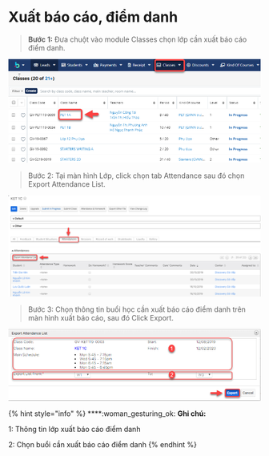 # Xuất báo cáo, điểm danh

> **Bước 1:** Đưa chuột vào module Classes chọn lớp cần xuất báo cáo điểm danh.

![](../../../.gitbook/assets/BangDiem1.png)

> Bước 2: Tại màn hình Lớp, click chọn tab Attendance sau đó chọn Export Attendance List.

![](../../../.gitbook/assets/BCDiemDanh1.png)

> Bước 3: Chọn thông tin buổi học cần xuất báo cáo điểm danh trên màn hình xuất báo cáo, sau đó Click Export.

![](../../../.gitbook/assets/BCDiemDanh.png)

{% hint style="info" %}
****:woman\_gesturing\_ok: **Ghi chú:**

1: Thông tin lớp xuất báo cáo điểm danh&#x20;

2: Chọn buổi cần xuất báo cáo điểm danh
{% endhint %}
